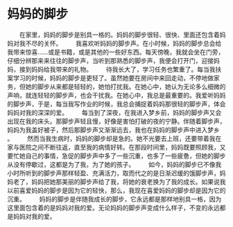 # 妈妈的脚步
　　在家里，妈妈的脚步是别具一格的。妈妈的脚步很轻、很快、里面还包含着妈妈对我不尽的关怀。 
　　我喜欢听妈妈的脚步声。在小时候，妈妈的脚步总会给我带来惊喜……或是书籍，或是其他的一些好东西。每天傍晚，我就会坐在门旁，仔细分辨那来来往往的脚步声，当听到那熟悉的脚步声，我便会打开门，迎接妈妈，接到妈妈给我带来的礼物。 
　　待我长大了，学习任务也繁重了。每当我扶案学习的时候，妈妈的脚步是更轻了。虽然她要在房间中来回走动，不停地做家务，但她的脚步从来都是轻轻的，她怕打扰我。在她心中，她认为无论多么细微的声响，就连轻轻的脚步声，也会干扰我。在她心中，我总是最重要的。我爱听妈妈的脚步声，于是，每当我写作业的时候，我总会捕捉着妈妈那很轻的脚步声，体会妈妈对我的深深的爱。 
　　每当到了深夜，在我进入梦乡前，妈妈的脚步声又会出现在我的床头。那脚步声轻且慢，好像是害怕打破的夜的宁静。伴随着脚步声，妈妈为我盖好被子，然后那脚步声又渐渐远去，我也在妈妈的脚步声中进入梦乡 。 
　　然而当我生病时，妈妈的脚步却是急的。她不光要去上班，还要带着我在家与医院之间不断往返，直至我的病情好转。在那段时间里，妈妈既要照顾我，又要忙她自己的事情，急促的脚步声中多了一些沉重，也多了一些疲惫，但她的脚步从没有停歇过，这都是为了我，为了她的孩子。 
　　如今，妈妈的脚步已不像我小时所听到的脚步声那样轻盈、充满活力，取而代之的是日渐迟缓的饿脚步声，妈妈老了，妈妈把她那美丽的脚步声给了我，将她的衰老换为了我的成长。如果说我以前喜爱妈妈的脚步是因为它的轻快，那么，我现在喜爱妈妈的脚步却是因为它的沉重。 
　　妈妈的脚步是伴随我成长的脚步，它永远都是那样地别具一格，因为这里面包含着的是妈妈对我的爱。无论妈妈的脚步声变成什么样子，不变的永远都是妈妈对我的爱。
 